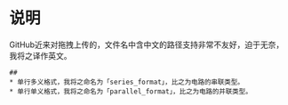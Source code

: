 # 说明
GitHub近来对拖拽上传的，文件名中含中文的路径支持非常不友好，迫于无奈，我将之译作英文。
```  
## 
* 单行多义格式，我将之命名为「series_format」，比之为电路的串联类型。
* 单行单义格式，我将之命名为「parallel_format」，比之为电路的并联类型。
